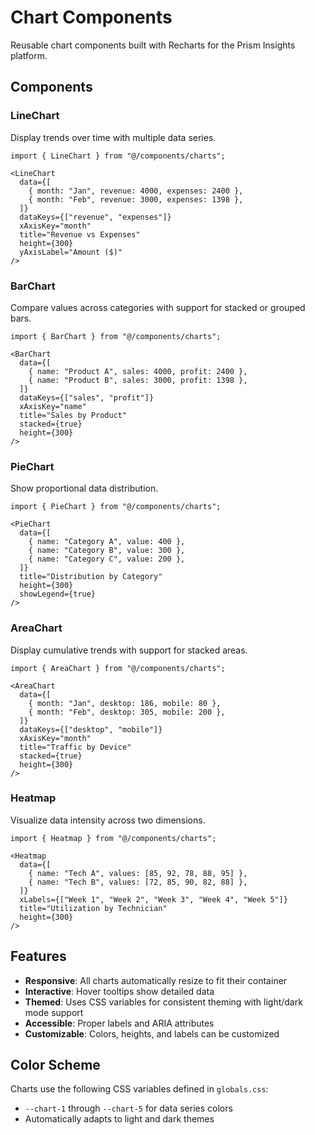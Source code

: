 # Chart Components

Reusable chart components built with Recharts for the Prism Insights platform.

## Components

### LineChart

Display trends over time with multiple data series.

```tsx
import { LineChart } from "@/components/charts";

<LineChart
  data={[
    { month: "Jan", revenue: 4000, expenses: 2400 },
    { month: "Feb", revenue: 3000, expenses: 1398 },
  ]}
  dataKeys={["revenue", "expenses"]}
  xAxisKey="month"
  title="Revenue vs Expenses"
  height={300}
  yAxisLabel="Amount ($)"
/>
```

### BarChart

Compare values across categories with support for stacked or grouped bars.

```tsx
import { BarChart } from "@/components/charts";

<BarChart
  data={[
    { name: "Product A", sales: 4000, profit: 2400 },
    { name: "Product B", sales: 3000, profit: 1398 },
  ]}
  dataKeys={["sales", "profit"]}
  xAxisKey="name"
  title="Sales by Product"
  stacked={true}
  height={300}
/>
```

### PieChart

Show proportional data distribution.

```tsx
import { PieChart } from "@/components/charts";

<PieChart
  data={[
    { name: "Category A", value: 400 },
    { name: "Category B", value: 300 },
    { name: "Category C", value: 200 },
  ]}
  title="Distribution by Category"
  height={300}
  showLegend={true}
/>
```

### AreaChart

Display cumulative trends with support for stacked areas.

```tsx
import { AreaChart } from "@/components/charts";

<AreaChart
  data={[
    { month: "Jan", desktop: 186, mobile: 80 },
    { month: "Feb", desktop: 305, mobile: 200 },
  ]}
  dataKeys={["desktop", "mobile"]}
  xAxisKey="month"
  title="Traffic by Device"
  stacked={true}
  height={300}
/>
```

### Heatmap

Visualize data intensity across two dimensions.

```tsx
import { Heatmap } from "@/components/charts";

<Heatmap
  data={[
    { name: "Tech A", values: [85, 92, 78, 88, 95] },
    { name: "Tech B", values: [72, 85, 90, 82, 88] },
  ]}
  xLabels={["Week 1", "Week 2", "Week 3", "Week 4", "Week 5"]}
  title="Utilization by Technician"
  height={300}
/>
```

## Features

- **Responsive**: All charts automatically resize to fit their container
- **Interactive**: Hover tooltips show detailed data
- **Themed**: Uses CSS variables for consistent theming with light/dark mode support
- **Accessible**: Proper labels and ARIA attributes
- **Customizable**: Colors, heights, and labels can be customized

## Color Scheme

Charts use the following CSS variables defined in `globals.css`:
- `--chart-1` through `--chart-5` for data series colors
- Automatically adapts to light and dark themes
